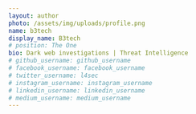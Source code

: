 ```yaml
---
layout: author
photo: /assets/img/uploads/profile.png
name: b3tech
display_name: B3tech
# position: The One
bio: Dark web investigations | Threat Intelligence
# github_username: github_username
# facebook_username: facebook_username
# twitter_username: l4sec
# instagram_username: instagram_username
# linkedin_username: linkedin_username
# medium_username: medium_username
---
```


